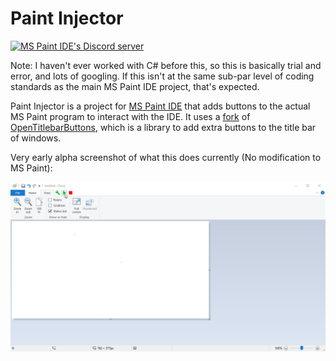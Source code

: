 # Paint Injector

<a href="https://discord.gg/RXmPkPJ">
      <img src="https://img.shields.io/discord/528423806453415972.svg?logo=discord"
          alt="MS Paint IDE's Discord server">
</a><br>

Note: I haven't ever worked with C# before this, so this is basically trial and error, and lots of googling. If this isn't at the same sub-par level of coding standards as the main MS Paint IDE project, that's expected.

Paint Injector is a project for [MS Paint IDE](https://github.com/RubbaBoy/MSPaintIDE) that adds buttons to the actual MS Paint program to interact with the IDE. It uses a [fork](https://github.com/RubbaBoy/OpenTitlebarButtons) of [OpenTitlebarButtons](https://github.com/NickAcPT/OpenTitlebarButtons), which is a library to add extra buttons to the title bar of windows.

Very early alpha screenshot of what this does currently (No modification to MS Paint):

![](Images/alpha.png)